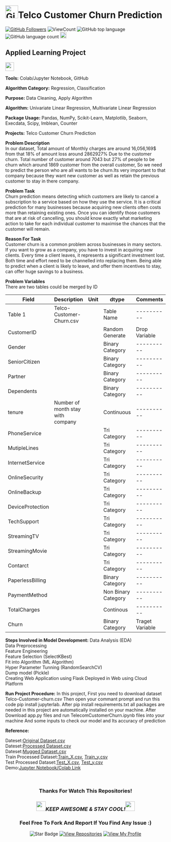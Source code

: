 # <a href="https://github.com/bdfd"><img height=40 src="https://cdn.jsdelivr.net/gh/bdfd/Personal_Image_Repo/4.Stamp/BDFD_Stamp.png" alt="GitHub Followers" /></a>Telco Customer Churn Prediction

<a href="https://github.com/bdfd"><img src="https://img.shields.io/github/followers/bdfd?label=Follow%20Me&logo=github" alt="GitHub Followers" /></a>
![ViewCount](https://views.whatilearened.today/views/github/bdfd/Section6.Project02-Tele_Customer_Churning_Prediction.svg?cache=remove)
![GitHub top language](https://img.shields.io/github/languages/top/bdfd/Section6.Project02-Tele_Customer_Churning_Prediction?style=flat)
![GitHub language count](https://img.shields.io/github/languages/count/bdfd/Section6.Project02-Tele_Customer_Churning_Prediction?style=flat)
<img height=20 src="https://cdn.jsdelivr.net/gh/bdfd/Personal_Image_Repo/7.Color-Icon/Status/On_Progress.svg" alt="bdfd" />

<!-- <img height=20 src="https://cdn.jsdelivr.net/gh/bdfd/Personal_Image_Repo/7.Color-Icon/Status/Finish.svg" alt="bdfd" /> -->

## Applied Learning Project

<img height="27" src="https://img.shields.io/badge/Prediction using Supervised ML -Level  Intermediate-blue.svg?&style=for-the-badge&logo=TheSparksFoundation&logoColor=red" />  
<!-- <img height="27" src="https://img.shields.io/badge/Prediction using Supervised ML -Level  Advanced-red.svg?&style=for-the-badge&logo=TheSparksFoundation&logoColor=red" /> -->

**Tools:** Colab/Jupyter Notebook, GitHub

**Algorithm Category:** Regression, Classification

**Purpose:** Data Cleaning, Apply Algorithm

**Algorithm:** Univariate Linear Regression, Multivariate Linear Regression

**Package Usage:** Pandas, NumPy, Scikit-Learn, Matplotlib, Seaborn, Execdata, Scipy, Imblean, Counter

**Projects:** Telco Customer Churn Prediction

**Problem Description**  
In our dataset, Total amount of Monthly charges are around 16,056,169$ from that 18% of amount loss around 2862927% Due to the customer churn.
Total number of customer around 7043 but 27% of people to be churn which around 1869 customer from the overall customer,
So we need to predict the person who are all wants to be churn.Its very important to that company because they want new customer as well as retain the previous customer to stay in there company.

**Problem Task**  
Churn prediction means detecting which customers are likely to cancel a subscription to a service based on how they use the service. It is a critical prediction for many businesses because acquiring new clients often costs more than retaining existing ones. Once you can identify those customers that are at risk of cancelling, you should know exactly what marketing action to take for each individual customer to maximise the chances that the customer will remain.

**Reason For Task**  
Customer churn is a common problem across businesses in many sectors. If you want to grow as a company, you have to invest in acquiring new clients. Every time a client leaves, it represents a significant investment lost. Both time and effort need to be channelled into replacing them. Being able to predict when a client is likely to leave, and offer them incentives to stay, can offer huge savings to a business.

**Problem Variables**  
There are two tables could be merged by ID

| Field            | Description                       | Unit | dtype               | Comments        |
| ---------------- | --------------------------------- | ---- | ------------------- | --------------- |
| Table 1          | Telco-Customer-Churn.csv          |      | Table Name          | ----------      |
| CustomerID       |                                   |      | Random Generate     | Drop Variable   |
| Gender           |                                   |      | Binary Category     | ----------      |
| SeniorCitizen    |                                   |      | Binary Category     | ----------      |
| Partner          |                                   |      | Binary Category     | ----------      |
| Dependents       |                                   |      | Binary Category     | ----------      |
| tenure           | Number of month stay with company |      | Continuous          | ----------      |
| PhoneService     |                                   |      | Tri Category        | ----------      |
| MutipleLines     |                                   |      | Tri Category        | ----------      |
| InternetService  |                                   |      | Tri Category        | ----------      |
| OnlineSecurity   |                                   |      | Tri Category        | ----------      |
| OnlineBackup     |                                   |      | Tri Category        | ----------      |
| DeviceProtection |                                   |      | Tri Category        | ----------      |
| TechSupport      |                                   |      | Tri Category        | ----------      |
| StreamingTV      |                                   |      | Tri Category        | ----------      |
| StreamingMovie   |                                   |      | Tri Category        | ----------      |
| Contarct         |                                   |      | Tri Category        | ----------      |
| PaperlessBilling |                                   |      | Binary Category     | ----------      |
| PaymentMethod    |                                   |      | Non Binary Category | ----------      |
| TotalCharges     |                                   |      | Continous           | ----------      |
| Churn            |                                   |      | Binary Category     | Traget Variable |

**Steps Involved in Model Development:**
Data Analysis (EDA)  
Data Preprocessing  
Feature Engineering  
Feature Selection (SelectKBest)  
Fit into Algorithm (ML Algorithm)  
Hyper Parameter Tunning (RandomSearchCV)  
Dump model (Pickle)  
Creating Web Application using Flask
Deployed in Web using Cloud Platform

**Run Project Procedure:**
In this project, First you need to download dataset Telco-Customer-churn.csv Then open your commant prompt and run this code pip install jupyterlab. After pip install requirements.txt all packages are needed in this project are automatically installed on your machine. After Download app.py files and run TelecomCustomerChurn.ipynb files into your machine And some inputs to check our model and Its accuracy of prediction

**Reference:**

<!-- Resource Reference:<a href="https://www.kaggle.com/datasets/blastchar/telco-customer-churn/"><Resource Name-Kaggle> Kaggle Problem Reference</a>   -->
<!-- Github Reference:<a href="https://github.com/satz2000/End-to-end-project---Customer-churn"><Resource Name-Github> Github Repository</a>   -->

Dateset:<a href="https://github.com/bdfd/Section6.Project02-Telco_Customer_Churning_Prediction/blob/main/1.0%20dataset/S602_Original_Dataset.csv">Original Dataset.csv</a>  
Dateset:<a href="https://github.com/bdfd/Section6.Project02-Telco_Customer_Churning_Prediction/blob/main/1.0%20dataset/S602_Preprocessed.csv">Processed Dataset.csv</a>  
Dateset:<a href="https://github.com/bdfd/Section6.Project02-Telco_Customer_Churning_Prediction/blob/main/1.0%20dataset/S602_Mungged.csv">Mugged Dataset.csv</a>  
Train Processed Dataset:<a href="https://github.com/bdfd/Section6.Project02-Telco_Customer_Churning_Prediction/blob/main/1.0%20dataset/S602_X_train.csv">Train_X.csv</a>,
<a href="https://github.com/bdfd/Section6.Project02-Telco_Customer_Churning_Prediction/blob/main/1.0%20dataset/S602_y_train.csv">Train_y.csv</a>  
Test Processed Dataset:<a href="https://github.com/bdfd/Section6.Project02-Telco_Customer_Churning_Prediction/blob/main/1.0%20dataset/S602_X_test.csv">Test_X.csv</a>,
<a href="https://github.com/bdfd/Section6.Project02-Telco_Customer_Churning_Prediction/blob/main/1.0%20dataset/S602_X_train.csv">Test_y.csv</a>  
Demo:<a href="https://github.com/bdfd/Section6.Project02-Telco_Customer_Churning_Prediction/blob/main/2.0%20colab/0602-Preprocessed.ipynb">Jupyter Notebook/Colab Link</a>

<!-- Visualization:<a href="https://github.com/bdfd/Section6.Project04_Customer_Segmentation/blob/main/display%20demo/Clustering_Bivariate.png">Train Result</a>,<a href="https://github.com/bdfd/Portfolio_Project_10-Salary_Prediction/blob/main/display%20demo/test%20result.png">Test Result</a> -->
<br>

<div align="center">

### Thanks For Watch This Repositories!

### <img src="https://media.giphy.com/media/WUlplcMpOCEmTGBtBW/giphy.gif" width="30"><i>KEEP AWESOME & STAY COOL!</i><img src="https://media.giphy.com/media/WUlplcMpOCEmTGBtBW/giphy.gif" width="30">

### Feel Free To Fork And Report If You Find Any Issue :)

![Star Badge](https://img.shields.io/static/v1?label=%F0%9F%8C%9F&message=If%20Useful&style=style=flat&color=BC4E99)
[![View Repositories](https://img.shields.io/badge/View-My_Repositories-blue?logo=GitHub)](https://github.com/bdfd?tab=repositories)
[![View My Profile](https://img.shields.io/badge/View-My_Profile-green?logo=GitHub)](https://github.com/bdfd)

</div>
